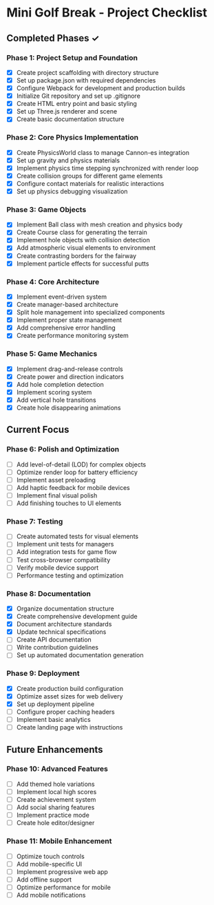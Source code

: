 # Mini Golf Break - Project Checklist

## Completed Phases ✓

### Phase 1: Project Setup and Foundation
- [x] Create project scaffolding with directory structure
- [x] Set up package.json with required dependencies
- [x] Configure Webpack for development and production builds
- [x] Initialize Git repository and set up .gitignore
- [x] Create HTML entry point and basic styling
- [x] Set up Three.js renderer and scene
- [x] Create basic documentation structure

### Phase 2: Core Physics Implementation
- [x] Create PhysicsWorld class to manage Cannon-es integration
- [x] Set up gravity and physics materials
- [x] Implement physics time stepping synchronized with render loop
- [x] Create collision groups for different game elements
- [x] Configure contact materials for realistic interactions
- [x] Set up physics debugging visualization

### Phase 3: Game Objects
- [x] Implement Ball class with mesh creation and physics body
- [x] Create Course class for generating the terrain
- [x] Implement hole objects with collision detection
- [x] Add atmospheric visual elements to environment
- [x] Create contrasting borders for the fairway
- [x] Implement particle effects for successful putts

### Phase 4: Core Architecture
- [x] Implement event-driven system
- [x] Create manager-based architecture
- [x] Split hole management into specialized components
- [x] Implement proper state management
- [x] Add comprehensive error handling
- [x] Create performance monitoring system

### Phase 5: Game Mechanics
- [x] Implement drag-and-release controls
- [x] Create power and direction indicators
- [x] Add hole completion detection
- [x] Implement scoring system
- [x] Add vertical hole transitions
- [x] Create hole disappearing animations

## Current Focus

### Phase 6: Polish and Optimization
- [ ] Add level-of-detail (LOD) for complex objects
- [ ] Optimize render loop for battery efficiency
- [ ] Implement asset preloading
- [ ] Add haptic feedback for mobile devices
- [ ] Implement final visual polish
- [ ] Add finishing touches to UI elements

### Phase 7: Testing
- [ ] Create automated tests for visual elements
- [ ] Implement unit tests for managers
- [ ] Add integration tests for game flow
- [ ] Test cross-browser compatibility
- [ ] Verify mobile device support
- [ ] Performance testing and optimization

### Phase 8: Documentation
- [x] Organize documentation structure
- [x] Create comprehensive development guide
- [x] Document architecture standards
- [x] Update technical specifications
- [ ] Create API documentation
- [ ] Write contribution guidelines
- [ ] Set up automated documentation generation

### Phase 9: Deployment
- [x] Create production build configuration
- [x] Optimize asset sizes for web delivery
- [x] Set up deployment pipeline
- [ ] Configure proper caching headers
- [ ] Implement basic analytics
- [ ] Create landing page with instructions

## Future Enhancements

### Phase 10: Advanced Features
- [ ] Add themed hole variations
- [ ] Implement local high scores
- [ ] Create achievement system
- [ ] Add social sharing features
- [ ] Implement practice mode
- [ ] Create hole editor/designer

### Phase 11: Mobile Enhancement
- [ ] Optimize touch controls
- [ ] Add mobile-specific UI
- [ ] Implement progressive web app
- [ ] Add offline support
- [ ] Optimize performance for mobile
- [ ] Add mobile notifications 